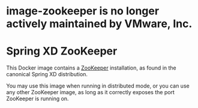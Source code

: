 # image-zookeeper is no longer actively maintained by VMware, Inc.

# Spring XD ZooKeeper
This Docker image contains a [ZooKeeper](http://zookeeper.apache.org/) installation, as found in the canonical Spring XD distribution.

You may use this image when running in distributed mode, or you can use any other ZooKeeper image, as long
as it correctly exposes the port ZooKeeper is running on.

